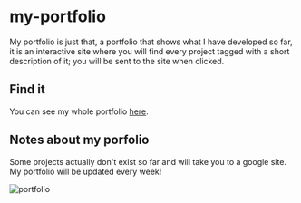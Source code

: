 # my-portfolio

My portfolio is just that, a portfolio that shows  what I have developed so far, it is an interactive site where you will find every project tagged with a short description of it; you will be sent to the site when clicked.
## Find it

You can see my whole portfolio [here](https://esgarsad.github.io/my-portfolio/).

## Notes about my porfolio

Some projects actually don't exist so far and will take you to a google site. My portfolio will be updated every week!



![portfolio](https://github.com/esgarsad/password-generator/blob/main/develop/pictures/password.JPG?raw=true)

